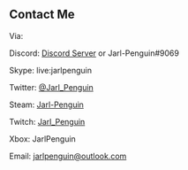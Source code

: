 ## Contact Me

Via:

Discord: [Discord Server](https://discord.gg/VVuZHqT) or Jarl-Penguin#9069

Skype: live:jarlpenguin

Twitter: [@Jarl_Penguin](https://twitter.com/Jarl_Penguin)

Steam: [Jarl-Penguin](https://steamcommunity.com/id/jarlpenguin)

Twitch: [Jarl_Penguin](https://www.twitch.tv/jarl_penguin)

Xbox: JarlPenguin

Email: jarlpenguin@outlook.com
